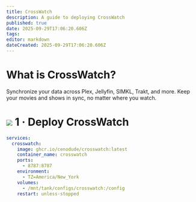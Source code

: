 ```yaml
---
title: CrossWatch
description: A guide to deploying CrossWatch
published: true
date: 2025-09-29T17:06:20.606Z
tags: 
editor: markdown
dateCreated: 2025-09-29T17:06:20.606Z
---
```


# What is CrossWatch?
Synchronize your data across Plex, Jellyfin, SIMKL, Trakt, and more. Keep your movies and shows in sync, no matter where you watch. 

# <img src="/docker.png" class="tab-icon"> 1 · Deploy CrossWatch

```yaml
services:
  crosswatch:
    image: ghcr.io/cenodude/crosswatch:latest
    container_name: crosswatch
    ports:
      - 8787:8787
    environment:
      - TZ=America/New_York
    volumes:
      - /mnt/tank/configs/crosswatch:/config
    restart: unless-stopped